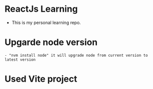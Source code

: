 # ReactJs Learning
- This is my personal learning repo.

# Upgarde node version
    - "nvm install node" it will upgrade node from current version to latest version
# Used Vite project

